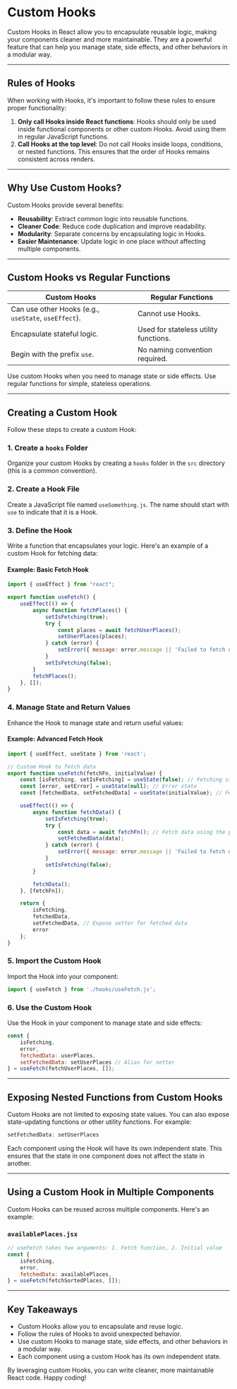 # Custom Hooks 

Custom Hooks in React allow you to encapsulate reusable logic, making your components cleaner and more maintainable. They are a powerful feature that can help you manage state, side effects, and other behaviors in a modular way.

---

## Rules of Hooks 

When working with Hooks, it's important to follow these rules to ensure proper functionality:

1. **Only call Hooks inside React functions**: Hooks should only be used inside functional components or other custom Hooks. Avoid using them in regular JavaScript functions.
2. **Call Hooks at the top level**: Do not call Hooks inside loops, conditions, or nested functions. This ensures that the order of Hooks remains consistent across renders.

---

## Why Use Custom Hooks? 

Custom Hooks provide several benefits:

- **Reusability**: Extract common logic into reusable functions.
- **Cleaner Code**: Reduce code duplication and improve readability.
- **Modularity**: Separate concerns by encapsulating logic in Hooks.
- **Easier Maintenance**: Update logic in one place without affecting multiple components.

---

## Custom Hooks vs Regular Functions 

| **Custom Hooks**                     | **Regular Functions**                  |
|--------------------------------------|----------------------------------------|
| Can use other Hooks (e.g., `useState`, `useEffect`). | Cannot use Hooks.                     |
| Encapsulate stateful logic.          | Used for stateless utility functions.  |
| Begin with the prefix `use`.         | No naming convention required.         |

Use custom Hooks when you need to manage state or side effects. Use regular functions for simple, stateless operations.

---

## Creating a Custom Hook 

Follow these steps to create a custom Hook:

### 1. Create a `hooks` Folder
Organize your custom Hooks by creating a `hooks` folder in the `src` directory (this is a common convention).

### 2. Create a Hook File
Create a JavaScript file named `useSomething.js`. The name should start with `use` to indicate that it is a Hook.

### 3. Define the Hook
Write a function that encapsulates your logic. Here's an example of a custom Hook for fetching data:

#### Example: Basic Fetch Hook
```jsx
import { useEffect } from "react";

export function useFetch() {
    useEffect(() => {
        async function fetchPlaces() {
            setIsFetching(true);
            try {
                const places = await fetchUserPlaces();
                setUserPlaces(places);
            } catch (error) {
                setError({ message: error.message || 'Failed to fetch user places.' });
            }
            setIsFetching(false);
        }
        fetchPlaces();
    }, []);
}
```

### 4. Manage State and Return Values
Enhance the Hook to manage state and return useful values:

#### Example: Advanced Fetch Hook
```jsx
import { useEffect, useState } from 'react';

// Custom Hook to fetch data
export function useFetch(fetchFn, initialValue) {
    const [isFetching, setIsFetching] = useState(false); // Fetching status
    const [error, setError] = useState(null); // Error state
    const [fetchedData, setFetchedData] = useState(initialValue); // Fetched data

    useEffect(() => {
        async function fetchData() {
            setIsFetching(true);
            try {
                const data = await fetchFn(); // Fetch data using the provided function
                setFetchedData(data);
            } catch (error) {
                setError({ message: error.message || 'Failed to fetch data.' });
            }
            setIsFetching(false);
        }

        fetchData();
    }, [fetchFn]);

    return {
        isFetching,
        fetchedData,
        setFetchedData, // Expose setter for fetched data
        error
    };
}
```

### 5. Import the Custom Hook
Import the Hook into your component:

```jsx
import { useFetch } from './hooks/useFetch.js';
```

### 6. Use the Custom Hook
Use the Hook in your component to manage state and side effects:

```jsx
const {
    isFetching,
    error,
    fetchedData: userPlaces,
    setFetchedData: setUserPlaces // Alias for setter
} = useFetch(fetchUserPlaces, []);
```

---

## Exposing Nested Functions from Custom Hooks

Custom Hooks are not limited to exposing state values. You can also expose state-updating functions or other utility functions. For example:

```jsx
setFetchedData: setUserPlaces
```

Each component using the Hook will have its own independent state. This ensures that the state in one component does not affect the state in another.

---

## Using a Custom Hook in Multiple Components

Custom Hooks can be reused across multiple components. Here's an example:

### `availablePlaces.jsx`
```jsx
// useFetch takes two arguments: 1. Fetch function, 2. Initial value
const {
    isFetching,
    error,
    fetchedData: availablePlaces,
} = useFetch(fetchSortedPlaces, []);
```

---

## Key Takeaways

- Custom Hooks allow you to encapsulate and reuse logic.
- Follow the rules of Hooks to avoid unexpected behavior.
- Use custom Hooks to manage state, side effects, and other behaviors in a modular way.
- Each component using a custom Hook has its own independent state.

By leveraging custom Hooks, you can write cleaner, more maintainable React code. Happy coding!
